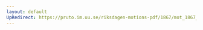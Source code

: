 ```yaml
---
layout: default
UpRedirect: https://pruto.im.uu.se/riksdagen-motions-pdf/1867/mot_1867__ak__22.pdf
---
```

